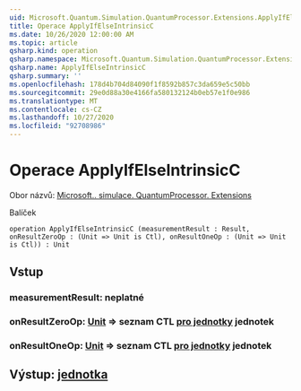 ```yaml
---
uid: Microsoft.Quantum.Simulation.QuantumProcessor.Extensions.ApplyIfElseIntrinsicC
title: Operace ApplyIfElseIntrinsicC
ms.date: 10/26/2020 12:00:00 AM
ms.topic: article
qsharp.kind: operation
qsharp.namespace: Microsoft.Quantum.Simulation.QuantumProcessor.Extensions
qsharp.name: ApplyIfElseIntrinsicC
qsharp.summary: ''
ms.openlocfilehash: 178d4b704d84090f1f8592b857c3da659e5c50bb
ms.sourcegitcommit: 29e0d88a30e4166fa580132124b0eb57e1f0e986
ms.translationtype: MT
ms.contentlocale: cs-CZ
ms.lasthandoff: 10/27/2020
ms.locfileid: "92708986"
---
```

# <a name="applyifelseintrinsicc-operation"></a>Operace ApplyIfElseIntrinsicC

Obor názvů: [Microsoft.. simulace. QuantumProcessor. Extensions](xref:Microsoft.Quantum.Simulation.QuantumProcessor.Extensions)

Balíček [](https://nuget.org/packages/)




```qsharp
operation ApplyIfElseIntrinsicC (measurementResult : Result, onResultZeroOp : (Unit => Unit is Ctl), onResultOneOp : (Unit => Unit is Ctl)) : Unit
```


## <a name="input"></a>Vstup

### <a name="measurementresult--__invalidresult__"></a>measurementResult: __neplatné <Result>__




### <a name="onresultzeroop--unit--unit-ctl"></a>onResultZeroOp: [Unit](xref:microsoft.quantum.lang-ref.unit) => seznam CTL [pro jednotky](xref:microsoft.quantum.lang-ref.unit) jednotek




### <a name="onresultoneop--unit--unit-ctl"></a>onResultOneOp: [Unit](xref:microsoft.quantum.lang-ref.unit) => seznam CTL [pro jednotky](xref:microsoft.quantum.lang-ref.unit) jednotek





## <a name="output--unit"></a>Výstup: [jednotka](xref:microsoft.quantum.lang-ref.unit)

